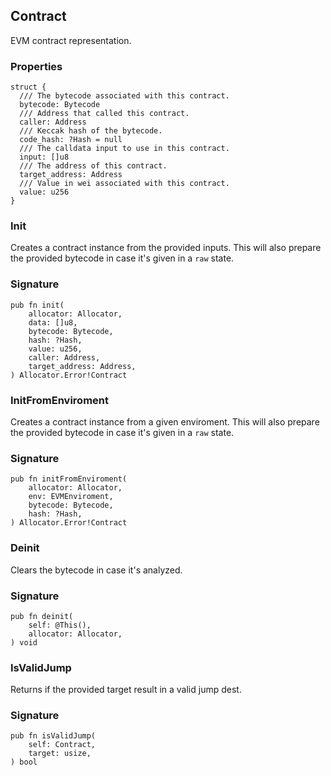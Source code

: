 ## Contract

EVM contract representation.

### Properties

```zig
struct {
  /// The bytecode associated with this contract.
  bytecode: Bytecode
  /// Address that called this contract.
  caller: Address
  /// Keccak hash of the bytecode.
  code_hash: ?Hash = null
  /// The calldata input to use in this contract.
  input: []u8
  /// The address of this contract.
  target_address: Address
  /// Value in wei associated with this contract.
  value: u256
}
```

### Init
Creates a contract instance from the provided inputs.
This will also prepare the provided bytecode in case it's given in a `raw` state.

### Signature

```zig
pub fn init(
    allocator: Allocator,
    data: []u8,
    bytecode: Bytecode,
    hash: ?Hash,
    value: u256,
    caller: Address,
    target_address: Address,
) Allocator.Error!Contract
```

### InitFromEnviroment
Creates a contract instance from a given enviroment.
This will also prepare the provided bytecode in case it's given in a `raw` state.

### Signature

```zig
pub fn initFromEnviroment(
    allocator: Allocator,
    env: EVMEnviroment,
    bytecode: Bytecode,
    hash: ?Hash,
) Allocator.Error!Contract
```

### Deinit
Clears the bytecode in case it's analyzed.

### Signature

```zig
pub fn deinit(
    self: @This(),
    allocator: Allocator,
) void
```

### IsValidJump
Returns if the provided target result in a valid jump dest.

### Signature

```zig
pub fn isValidJump(
    self: Contract,
    target: usize,
) bool
```

